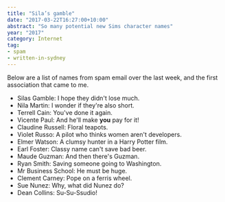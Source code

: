 ```yaml
---
title: "Sila’s gamble"
date: "2017-03-22T16:27:00+10:00"
abstract: "So many potential new Sims character names"
year: "2017"
category: Internet
tag:
- spam
- written-in-sydney
---
```

Below are a list of names from spam email over the last week, and the first association that came to me.

* Silas Gamble: I hope they didn't lose much.
* Nila Martin: I wonder if they're also short.
* Terrell Cain: You've done it again.
* Vicente Paul: And he'll make **you** pay for it!
* Claudine Russell: Floral teapots.
* Violet Russo: A pilot who thinks women aren't developers.
* Elmer Watson: A clumsy hunter in a Harry Potter film.
* Earl Foster: Classy name can't save bad beer.
* Maude Guzman: And then there's Guzman.
* Ryan Smith: Saving someone going to Washington.
* Mr Business School: He must be huge.
* Clement Carney: Pope on a ferris wheel.
* Sue Nunez: Why, what did Nunez do?
* Dean Collins: Su-Su-Ssudio!

[women aren't developers]: http://www.metafilter.com/112362/Thats-no-booth-babe

